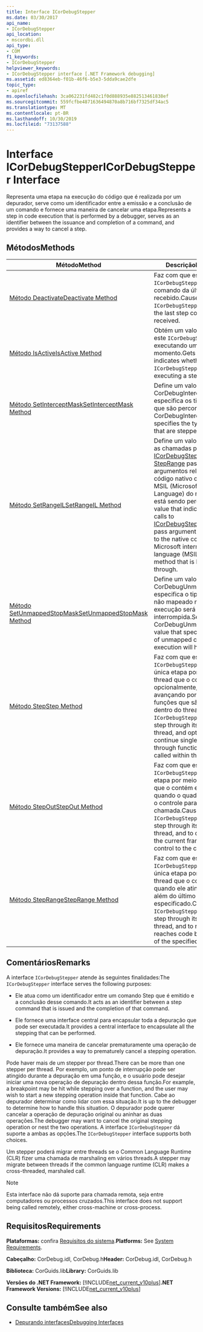 ```yaml
---
title: Interface ICorDebugStepper
ms.date: 03/30/2017
api_name:
- ICorDebugStepper
api_location:
- mscordbi.dll
api_type:
- COM
f1_keywords:
- ICorDebugStepper
helpviewer_keywords:
- ICorDebugStepper interface [.NET Framework debugging]
ms.assetid: ed8364eb-f01b-46f6-b5e3-5dda9cae2dfe
topic_type:
- apiref
ms.openlocfilehash: 3ca062231fd482c1f0d888935e882513461838ef
ms.sourcegitcommit: 559fcfbe4871636494870a8b716bf7325df34ac5
ms.translationtype: MT
ms.contentlocale: pt-BR
ms.lasthandoff: 10/30/2019
ms.locfileid: "73137588"
---
```

# <a name="icordebugstepper-interface"></a><span data-ttu-id="8b8b7-102">Interface ICorDebugStepper</span><span class="sxs-lookup"><span data-stu-id="8b8b7-102">ICorDebugStepper Interface</span></span>
<span data-ttu-id="8b8b7-103">Representa uma etapa na execução do código que é realizada por um depurador, serve como um identificador entre a emissão e a conclusão de um comando e fornece uma maneira de cancelar uma etapa.</span><span class="sxs-lookup"><span data-stu-id="8b8b7-103">Represents a step in code execution that is performed by a debugger, serves as an identifier between the issuance and completion of a command, and provides a way to cancel a step.</span></span>  
  
## <a name="methods"></a><span data-ttu-id="8b8b7-104">Métodos</span><span class="sxs-lookup"><span data-stu-id="8b8b7-104">Methods</span></span>  
  
|<span data-ttu-id="8b8b7-105">Método</span><span class="sxs-lookup"><span data-stu-id="8b8b7-105">Method</span></span>|<span data-ttu-id="8b8b7-106">Descrição</span><span class="sxs-lookup"><span data-stu-id="8b8b7-106">Description</span></span>|  
|------------|-----------------|  
|[<span data-ttu-id="8b8b7-107">Método Deactivate</span><span class="sxs-lookup"><span data-stu-id="8b8b7-107">Deactivate Method</span></span>](../../../../docs/framework/unmanaged-api/debugging/icordebugstepper-deactivate-method.md)|<span data-ttu-id="8b8b7-108">Faz com que esse `ICorDebugStepper` cancele o comando da última etapa recebido.</span><span class="sxs-lookup"><span data-stu-id="8b8b7-108">Causes this `ICorDebugStepper` to cancel the last step command it received.</span></span>|  
|[<span data-ttu-id="8b8b7-109">Método IsActive</span><span class="sxs-lookup"><span data-stu-id="8b8b7-109">IsActive Method</span></span>](../../../../docs/framework/unmanaged-api/debugging/icordebugstepper-isactive-method.md)|<span data-ttu-id="8b8b7-110">Obtém um valor que indica se este `ICorDebugStepper` está executando uma etapa no momento.</span><span class="sxs-lookup"><span data-stu-id="8b8b7-110">Gets a value that indicates whether this `ICorDebugStepper` is currently executing a step.</span></span>|  
|[<span data-ttu-id="8b8b7-111">Método SetInterceptMask</span><span class="sxs-lookup"><span data-stu-id="8b8b7-111">SetInterceptMask Method</span></span>](../../../../docs/framework/unmanaged-api/debugging/icordebugstepper-setinterceptmask-method.md)|<span data-ttu-id="8b8b7-112">Define um valor CorDebugIntercept que especifica os tipos de código que são percorridos.</span><span class="sxs-lookup"><span data-stu-id="8b8b7-112">Sets a CorDebugIntercept value that specifies the types of code that are stepped into.</span></span>|  
|[<span data-ttu-id="8b8b7-113">Método SetRangeIL</span><span class="sxs-lookup"><span data-stu-id="8b8b7-113">SetRangeIL Method</span></span>](../../../../docs/framework/unmanaged-api/debugging/icordebugstepper-setrangeil-method.md)|<span data-ttu-id="8b8b7-114">Define um valor que indica se as chamadas para [ICorDebugStepper:: StepRange](../../../../docs/framework/unmanaged-api/debugging/icordebugstepper-steprange-method.md) passam valores de argumentos relativos ao código nativo ou ao código MSIL (Microsoft Intermediate Language) do método que está sendo percorrido.</span><span class="sxs-lookup"><span data-stu-id="8b8b7-114">Sets a value that indicates whether calls to [ICorDebugStepper::StepRange](../../../../docs/framework/unmanaged-api/debugging/icordebugstepper-steprange-method.md) pass argument values relative to the native code or to Microsoft intermediate language (MSIL) code of the method that is being stepped through.</span></span>|  
|[<span data-ttu-id="8b8b7-115">Método SetUnmappedStopMask</span><span class="sxs-lookup"><span data-stu-id="8b8b7-115">SetUnmappedStopMask Method</span></span>](../../../../docs/framework/unmanaged-api/debugging/icordebugstepper-setunmappedstopmask-method.md)|<span data-ttu-id="8b8b7-116">Define um valor CorDebugUnmappedStop que especifica o tipo de código não mapeado no qual a execução será interrompida.</span><span class="sxs-lookup"><span data-stu-id="8b8b7-116">Sets a CorDebugUnmappedStop value that specifies the type of unmapped code in which execution will halt.</span></span>|  
|[<span data-ttu-id="8b8b7-117">Método Step</span><span class="sxs-lookup"><span data-stu-id="8b8b7-117">Step Method</span></span>](../../../../docs/framework/unmanaged-api/debugging/icordebugstepper-step-method.md)|<span data-ttu-id="8b8b7-118">Faz com que esse `ICorDebugStepper` para uma única etapa por meio de seu thread que o contém e, opcionalmente, continue avançando por meio de funções que são chamadas dentro do thread.</span><span class="sxs-lookup"><span data-stu-id="8b8b7-118">Causes this `ICorDebugStepper` to single-step through its containing thread, and optionally, to continue single-stepping through functions that are called within the thread.</span></span>|  
|[<span data-ttu-id="8b8b7-119">Método StepOut</span><span class="sxs-lookup"><span data-stu-id="8b8b7-119">StepOut Method</span></span>](../../../../docs/framework/unmanaged-api/debugging/icordebugstepper-stepout-method.md)|<span data-ttu-id="8b8b7-120">Faz com que essa `ICorDebugStepper` uma única etapa por meio de seu thread que o contém e seja concluída quando o quadro atual retorna o controle para o quadro de chamada.</span><span class="sxs-lookup"><span data-stu-id="8b8b7-120">Causes this `ICorDebugStepper` to single-step through its containing thread, and to complete when the current frame returns control to the calling frame.</span></span>|  
|[<span data-ttu-id="8b8b7-121">Método StepRange</span><span class="sxs-lookup"><span data-stu-id="8b8b7-121">StepRange Method</span></span>](../../../../docs/framework/unmanaged-api/debugging/icordebugstepper-steprange-method.md)|<span data-ttu-id="8b8b7-122">Faz com que esse `ICorDebugStepper` para uma única etapa por meio de seu thread que o contém e retorne quando ele atinge o código além do último intervalo especificado.</span><span class="sxs-lookup"><span data-stu-id="8b8b7-122">Causes this `ICorDebugStepper` to single-step through its containing thread, and to return when it reaches code beyond the last of the specified ranges.</span></span>|  
  
## <a name="remarks"></a><span data-ttu-id="8b8b7-123">Comentários</span><span class="sxs-lookup"><span data-stu-id="8b8b7-123">Remarks</span></span>  
 <span data-ttu-id="8b8b7-124">A interface `ICorDebugStepper` atende às seguintes finalidades:</span><span class="sxs-lookup"><span data-stu-id="8b8b7-124">The `ICorDebugStepper` interface serves the following purposes:</span></span>  
  
- <span data-ttu-id="8b8b7-125">Ele atua como um identificador entre um comando Step que é emitido e a conclusão desse comando.</span><span class="sxs-lookup"><span data-stu-id="8b8b7-125">It acts as an identifier between a step command that is issued and the completion of that command.</span></span>  
  
- <span data-ttu-id="8b8b7-126">Ele fornece uma interface central para encapsular toda a depuração que pode ser executada.</span><span class="sxs-lookup"><span data-stu-id="8b8b7-126">It provides a central interface to encapsulate all the stepping that can be performed.</span></span>  
  
- <span data-ttu-id="8b8b7-127">Ele fornece uma maneira de cancelar prematuramente uma operação de depuração.</span><span class="sxs-lookup"><span data-stu-id="8b8b7-127">It provides a way to prematurely cancel a stepping operation.</span></span>  
  
 <span data-ttu-id="8b8b7-128">Pode haver mais de um stepper por thread.</span><span class="sxs-lookup"><span data-stu-id="8b8b7-128">There can be more than one stepper per thread.</span></span> <span data-ttu-id="8b8b7-129">Por exemplo, um ponto de interrupção pode ser atingido durante a depuração em uma função, e o usuário pode desejar iniciar uma nova operação de depuração dentro dessa função.</span><span class="sxs-lookup"><span data-stu-id="8b8b7-129">For example, a breakpoint may be hit while stepping over a function, and the user may wish to start a new stepping operation inside that function.</span></span> <span data-ttu-id="8b8b7-130">Cabe ao depurador determinar como lidar com essa situação.</span><span class="sxs-lookup"><span data-stu-id="8b8b7-130">It is up to the debugger to determine how to handle this situation.</span></span> <span data-ttu-id="8b8b7-131">O depurador pode querer cancelar a operação de depuração original ou aninhar as duas operações.</span><span class="sxs-lookup"><span data-stu-id="8b8b7-131">The debugger may want to cancel the original stepping operation or nest the two operations.</span></span> <span data-ttu-id="8b8b7-132">A interface `ICorDebugStepper` dá suporte a ambas as opções.</span><span class="sxs-lookup"><span data-stu-id="8b8b7-132">The `ICorDebugStepper` interface supports both choices.</span></span>  
  
 <span data-ttu-id="8b8b7-133">Um stepper poderá migrar entre threads se o Common Language Runtime (CLR) fizer uma chamada de marshaling em vários threads.</span><span class="sxs-lookup"><span data-stu-id="8b8b7-133">A stepper may migrate between threads if the common language runtime (CLR) makes a cross-threaded, marshaled call.</span></span>  
  
> [!NOTE]
> <span data-ttu-id="8b8b7-134">Esta interface não dá suporte para chamada remota, seja entre computadores ou processos cruzados.</span><span class="sxs-lookup"><span data-stu-id="8b8b7-134">This interface does not support being called remotely, either cross-machine or cross-process.</span></span>  
  
## <a name="requirements"></a><span data-ttu-id="8b8b7-135">Requisitos</span><span class="sxs-lookup"><span data-stu-id="8b8b7-135">Requirements</span></span>  
 <span data-ttu-id="8b8b7-136">**Plataformas:** confira [Requisitos do sistema](../../../../docs/framework/get-started/system-requirements.md).</span><span class="sxs-lookup"><span data-stu-id="8b8b7-136">**Platforms:** See [System Requirements](../../../../docs/framework/get-started/system-requirements.md).</span></span>  
  
 <span data-ttu-id="8b8b7-137">**Cabeçalho:** CorDebug.idl, CorDebug.h</span><span class="sxs-lookup"><span data-stu-id="8b8b7-137">**Header:** CorDebug.idl, CorDebug.h</span></span>  
  
 <span data-ttu-id="8b8b7-138">**Biblioteca:** CorGuids.lib</span><span class="sxs-lookup"><span data-stu-id="8b8b7-138">**Library:** CorGuids.lib</span></span>  
  
 <span data-ttu-id="8b8b7-139">**Versões do .NET Framework:** [!INCLUDE[net_current_v10plus](../../../../includes/net-current-v10plus-md.md)]</span><span class="sxs-lookup"><span data-stu-id="8b8b7-139">**.NET Framework Versions:** [!INCLUDE[net_current_v10plus](../../../../includes/net-current-v10plus-md.md)]</span></span>  
  
## <a name="see-also"></a><span data-ttu-id="8b8b7-140">Consulte também</span><span class="sxs-lookup"><span data-stu-id="8b8b7-140">See also</span></span>

- [<span data-ttu-id="8b8b7-141">Depurando interfaces</span><span class="sxs-lookup"><span data-stu-id="8b8b7-141">Debugging Interfaces</span></span>](../../../../docs/framework/unmanaged-api/debugging/debugging-interfaces.md)
